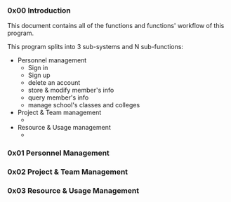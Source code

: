 ### 0x00 Introduction

This document contains all of the functions and functions' workflow of this program.

This program splits into 3 sub-systems and N sub-functions:

* Personnel management
  * Sign in
  * Sign up
  * delete an account
  * store & modify member's info
  * query member's info
  * manage school's classes and colleges
* Project & Team management
  * ​
* Resource & Usage management
  *  ​

### 0x01 Personnel Management 





### 0x02 Project & Team Management 





### 0x03 Resource & Usage Management 

